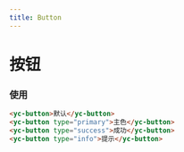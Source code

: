 ```yaml
---
title: Button
---
```


# 按钮

<script>
export default {
  data() {
    return {
      button: '默认'
    }
  }
}
</script>

<template>
  <yc-button>{{button}}</yc-button>
  <yc-button type="primary">主色</yc-button>
  <yc-button type="success">成功</yc-button>
  <yc-button type="info">提示</yc-button>
</template>

### 使用

```html
<yc-button>默认</yc-button>
<yc-button type="primary">主色</yc-button>
<yc-button type="success">成功</yc-button>
<yc-button type="info">提示</yc-button>
```
